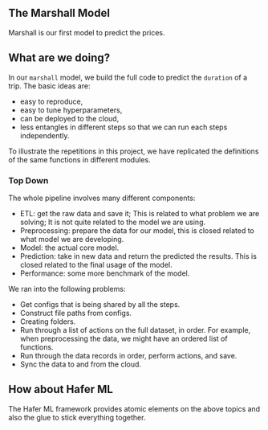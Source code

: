 ## The Marshall Model

Marshall is our first model to predict the prices.


## What are we doing?

In our `marshall` model, we build the full code to predict the `duration` of a trip. The basic ideas are:

- easy to reproduce,
- easy to tune hyperparameters,
- can be deployed to the cloud,
- less entangles in different steps so that we can run each steps independently.

To illustrate the repetitions in this project, we have replicated the definitions of the same functions in different modules.

### Top Down

The whole pipeline involves many different components:

- ETL: get the raw data and save it; This is related to what problem we are solving; It is not quite related to the model we are using.
- Preprocessing: prepare the data for our model, this is closed related to what model we are developing.
- Model: the actual core model.
- Prediction: take in new data and return the predicted the results. This is closed related to the final usage of the model.
- Performance: some more benchmark of the model.


We ran into the following problems:

- Get configs that is being shared by all the steps.
- Construct file paths from configs.
- Creating folders.
- Run through a list of actions on the full dataset, in order. For example, when preprocessing the data, we might have an ordered list of functions.
- Run through the data records in order, perform actions, and save.
- Sync the data to and from the cloud.

## How about Hafer ML

The Hafer ML framework provides atomic elements on the above topics and also the glue to stick everything together.


